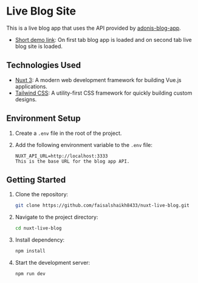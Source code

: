 # Live Blog Site

This is a live blog app that uses the API provided by [adonis-blog-app](https://github.com/faisalshaikh8433/adonis-blog-app).
- [Short demo link](https://drive.google.com/file/d/110CC1VeeraOApL42rrpGhCx4dPTWyb-p/view?usp=drive_link): On first tab blog app is loaded and on second tab live blog site is loaded.

## Technologies Used

- [Nuxt 3](https://nuxtjs.org/): A modern web development framework for building Vue.js applications.
- [Tailwind CSS](https://tailwindcss.com/): A utility-first CSS framework for quickly building custom designs.

## Environment Setup

1. Create a `.env` file in the root of the project.

2. Add the following environment variable to the `.env` file:

   ```plaintext
   NUXT_API_URL=http://localhost:3333
   This is the base URL for the blog app API.
## Getting Started

1. Clone the repository:

   ```bash
   git clone https://github.com/faisalshaikh8433/nuxt-live-blog.git

2. Navigate to the project directory:

   ```bash
   cd nuxt-live-blog
   
3. Install dependency:

   ```bash
   npm install

4. Start the development server:

   ```bash
   npm run dev

